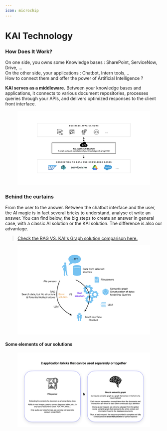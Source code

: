 ```yaml
---
icon: microchip
---
```


# KAI Technology

### How Does It Work?

On one side, you owns some Knowledge bases : SharePoint, ServiceNow, Drive, ...\
On the other side, your applications : Chatbot, Intern tools, ..\
How to connect them and offer the power of Artificial Intelligence ?&#x20;

**KAI serves as a middleware.** Between your knowledge bases and applications, it connects to various document repositories, processes queries through your APIs, and delivers optimized responses to the client front interface.

<figure><img src="../../.gitbook/assets/KAI_KnowledgeAI_Schema_Middleware.jpeg" alt=""><figcaption></figcaption></figure>

### Behind the curtains

From the user to the answer. Between the chatbot interface and the user, the AI magic is in fact several bricks to understand, analyse et write an answer. You can find below, the big steps to create an answer in general case, with a classic AI solution or the KAI solution. The difference is also our advantage.&#x20;

> [Check the RAG VS. KAI's Graph solution comparison here.](kai-advantages.md)

<figure><img src="../../.gitbook/assets/KAI technology schema Graph vs RAG.png" alt=""><figcaption></figcaption></figure>

#### Some elements of our solutions

<figure><img src="../../.gitbook/assets/KAI_KnowledgeAI_2_Application_bricks.jpeg" alt=""><figcaption></figcaption></figure>



